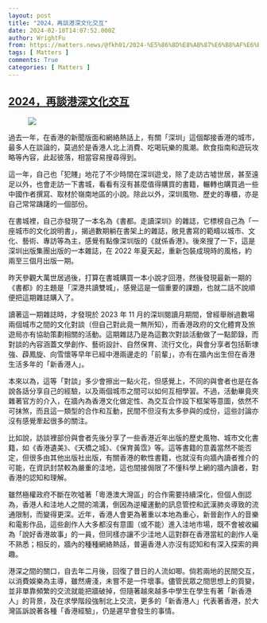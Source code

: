 ```yaml
---
layout: post
title: "2024，再談港深文化交互"
date: 2024-02-18T14:07:52.000Z
author: WrightFu
from: https://matters.news/@fkh01/2024-%E5%86%8D%E8%AB%87%E6%B8%AF%E6%B7%B1%E6%96%87%E5%8C%96%E4%BA%A4%E4%BA%92-bafybeiazgcbescu3hhpxdwb4apta3c4dfbrsywtuf7dehavgtv26qbqi54
tags: [ Matters ]
comments: True
categories: [ Matters ]
---
```

<!--1708265272000-->
[2024，再談港深文化交互](https://matters.news/@fkh01/2024-%E5%86%8D%E8%AB%87%E6%B8%AF%E6%B7%B1%E6%96%87%E5%8C%96%E4%BA%A4%E4%BA%92-bafybeiazgcbescu3hhpxdwb4apta3c4dfbrsywtuf7dehavgtv26qbqi54)
------

<div>
<figure class="image"><img src="https://imagedelivery.net/kDRCweMmqLnTPNlbum-pYA/prod/embed/f77148b3-ebd8-413b-ba24-0242f4728402.jpeg/public" referrerpolicy="no-referrer"><figcaption></figcaption></figure><p>過去一年，在香港的新聞版面和網絡熱話上，有關「深圳」這個鄰接香港的城市，最多人在談論的，莫過於是香港人北上消費、吃喝玩樂的風潮。飲食指南和遊玩攻略等內容，此起彼落，相當容易搜尋得到。</p><p>這一年，自己也「犯賤」地花了不少時間在深圳遊戈，除了走訪古墟世居，甚至遠足以外，也會走訪一下書城，看看有沒有甚麼值得購買的書籍，輾轉也購買過一些中國作者撰寫、取材於嶺南地區的小說。除此以外，深圳風物、歷史的專櫃，亦是自己常常躊躇的一個部份。</p><p>在書城裡，自己亦發現了一本名為《書都。走讀深圳》的雜誌，它標榜自己為「一座城市的文化說明書」，揭過數期躺在書架上的雜誌，敞見書寫的範疇以城市、文化、藝術、專訪等為主，感覺有點像深圳版的《就係香港》。後來搜了一下，這是深圳出版集團出版的一本雜誌，在 2022 年夏天起，重新包裝成現時的風格，約兩至三個月出版一期。</p><p>昨天參觀大萬世居過後，打算在書城購買一本小說才回港，然後發現最新一期的《書都》的主題是「深港共讀雙城」，感覺這是一個重要的課題，也就二話不說順便把這期雜誌購入了。</p><p>讀著這一期雜誌時，才發現於 2023 年 11 月的深圳閱讀月期間，曾經舉辦過數場兩個城市之間的文化對談（但自己對此竟一無所知），而香港政府的文化體育及旅遊局亦有協助策劃相關的活動。這期雜誌乃是為這數次對談活動做了一點節錄，而對談的內容涵蓋文學創作、藝術設計、自然保育、流行文化，與會分享者包括靳埭強、薜鳳旋、向雪懷等早年已經中港兩邊走的「前輩」，亦有在牆內出生但在香港生活多年的「新香港人」。</p><p>本來以為，這等「對談」多少會擦出一點火花，但感覺上，不同的與會者也是在各說各話分享自己的經驗，以及兩個城市之間可以如何互相學習。不過，活動畢竟夾雜著官方的介入，在牆內為香港文化做定性、為交互合作設下框架等意圖，依然不可抹煞，而且這一類型的合作和互動，民間不但沒有太多參與的成份，這些討論亦沒有感覺牽起很多的關注。</p><p>比如說，訪談裡部份與會者先後分享了一些香港近年出版的歷史風物、城市文化書籍，如《香港遺美》、《天橋之城》、《保育黃霑》等。這等書籍的意義當然不能否定，但很多由其他出版社出版，有關香港的軟性書籍，也就沒有向牆內讀者推介的可能，在資訊封禁較為嚴重的洼地，這也間接侷限了不懂科學上網的牆內讀者，對香港的認知和理解。</p><p>雖然極權政府不斷在吹噓著「粵港澳大灣區」的合作需要持續深化，但個人倒認為，香港人和洼地人之間的鴻溝，倒因為逆權運動的訊息管控和武漢肺炎導致的流通限制，而變得更深。近年，香港人會更為著重以本地為重心，新晉創作人的音樂和電影作品，這些創作人大多都沒有意圖（或不能）進入洼地市場，既不會被收編為「說好香港故事」的一員，但同樣亦讓不少洼地人這對群在香港當紅的創作人毫不熟悉；相反的，牆內的種種網絡熱話，普遍香港人亦沒有認知和有深入探索的興趣。</p><p>港深之間的關口，自去年二月後，回復了昔日的人流如唧。倘若兩地的民間交互，以消費娛樂為主導，雖然膚淺，未嘗不是一件壞事。儘管民眾之間思想上的質變，並非單靠頻繁的交流就能把牆破掉，但隨著越來越多中學生在學生有著「新香港人」的背景，及在求學階段強制北上交流，更多的「新香港人」代表著香港，於大灣區訴說著各種「香港經驗」，仍是遲早會發生的事情。</p>
</div>
